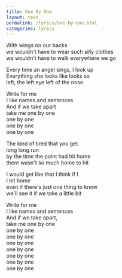 ```yaml
---
title: One By One
layout: text
permalink: /lyrics/one-by-one.html
categories: lyrics
---
```


With wings on our backs  
we wouldn't have to wear such silly clothes  
we wouldn't have to walk everywhere we go

Every time an angel sings, I look up  
Everything she looks like looks so  
left, the left eye left of the nose

Write for me  
I like names and sentences  
And if we take apart  
take me one by one  
one by one  
one by one  
one by one

The kind of tired that you get  
long long run  
by the time the point had hit home  
there wasn't so much home to hit

I would get like that I think if I  
I hit home  
even if there's just one thing to know  
we'll see it if we take a little bit

Write for me  
I like names and sentences  
And if we take apart,  
take me one by one  
one by one  
one by one  
one by one  
one by one  
one by one  
one by one  
one by one
